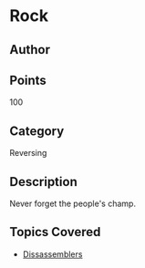 # Rock
## Author

## Points
100
## Category
Reversing
## Description
Never forget the people's champ.
## Topics Covered

- [Dissassemblers](/reverse-engineering/what-are-disassemblers/)

